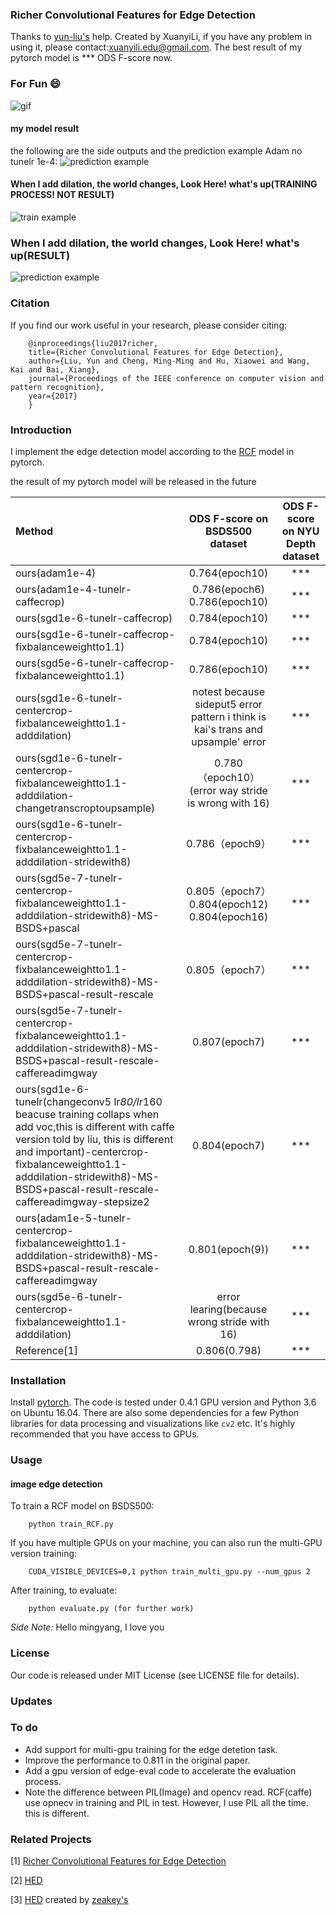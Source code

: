 ### Richer Convolutional Features for Edge Detection
Thanks to <a href="https://github.com/yun-liu">yun-liu's</a> help.
Created by XuanyiLi, if you have any problem in using it, please contact:xuanyili.edu@gmail.com.
The best result of my pytorch model is *** ODS F-score now.
### For Fun :smile:
![gif](https://github.com/meteorshowers/RCF-pytorch/blob/master/doc/titannic.gif)
#### my model result
the following are the side outputs and the prediction example
Adam no tunelr 1e-4:
![prediction example](https://github.com/meteorshowers/RCF-pytorch/blob/master/doc/326025.jpg)
#### When I add dilation, the world changes, Look Here! what's up(TRAINING PROCESS! NOT RESULT) 
![train example](https://github.com/meteorshowers/RCF-pytorch/blob/master/doc/iter-450.jpg)
### When I add dilation, the world changes, Look Here! what's up(RESULT) 
![prediction example](https://github.com/meteorshowers/RCF-pytorch/blob/master/doc/2018.jpg)
### Citation
If you find our work useful in your research, please consider citing:

        @inproceedings{liu2017richer,
        title={Richer Convolutional Features for Edge Detection},
        author={Liu, Yun and Cheng, Ming-Ming and Hu, Xiaowei and Wang, Kai and Bai, Xiang},
        journal={Proceedings of the IEEE conference on computer vision and pattern recognition},
        year={2017}
        }

### Introduction
I implement the edge detection model according to the <a href="https://github.com/yun-liu/rcf">RCF</a>  model in pytorch. 

the result of my pytorch model will be released in the future

| Method |ODS F-score on BSDS500 dataset |ODS F-score on NYU Depth dataset|
|:---|:---:|:---:|
|ours(adam1e-4)| 0.764(epoch10) | *** |
|ours(adam1e-4-tunelr-caffecrop)| 0.786(epoch6) 0.786(epoch10) | *** |
|ours(sgd1e-6-tunelr-caffecrop)| 0.784(epoch10) | *** |
|ours(sgd1e-6-tunelr-caffecrop-fixbalanceweightto1.1)| 0.784(epoch10) | *** |
|ours(sgd5e-6-tunelr-caffecrop-fixbalanceweightto1.1)| 0.786(epoch10) | *** |
|ours(sgd1e-6-tunelr-centercrop-fixbalanceweightto1.1-adddilation)| notest because sideput5 error pattern i think is kai's trans and upsample' error | *** |
|ours(sgd1e-6-tunelr-centercrop-fixbalanceweightto1.1-adddilation-changetranscroptoupsample)| 0.780（epoch10）(error way stride is wrong with 16) | *** |
|ours(sgd1e-6-tunelr-centercrop-fixbalanceweightto1.1-adddilation-stridewith8)| 0.786（epoch9）| *** |
|ours(sgd5e-7-tunelr-centercrop-fixbalanceweightto1.1-adddilation-stridewith8)-MS-BSDS+pascal| 0.805（epoch7）0.804(epoch12) 0.804(epoch16) | *** |
|ours(sgd5e-7-tunelr-centercrop-fixbalanceweightto1.1-adddilation-stridewith8)-MS-BSDS+pascal-result-rescale| 0.805（epoch7） | *** |
|ours(sgd5e-7-tunelr-centercrop-fixbalanceweightto1.1-adddilation-stridewith8)-MS-BSDS+pascal-result-rescale-caffereadimgway| 0.807(epoch7) | *** |
|ours(sgd1e-6-tunelr(changeconv5 lr*80/lr*160 beacuse training collaps when add voc,this is different with caffe version told by liu, this is different and important)-centercrop-fixbalanceweightto1.1-adddilation-stridewith8)-MS-BSDS+pascal-result-rescale-caffereadimgway-stepsize2| 0.804(epoch7) | *** |
|ours(adam1e-5-tunelr-centercrop-fixbalanceweightto1.1-adddilation-stridewith8)-MS-BSDS+pascal-result-rescale-caffereadimgway| 0.801(epoch(9)) | *** |
|ours(sgd5e-6-tunelr-centercrop-fixbalanceweightto1.1-adddilation)| error learing(because wrong stride with 16) | *** |
| Reference[1]| 0.806(0.798)  | ***  |


### Installation

Install <a href="https://pytorch.org/">pytorch</a>. The code is tested under 0.4.1 GPU version and Python 3.6  on Ubuntu 16.04. There are also some dependencies for a few Python libraries for data processing and visualizations like `cv2` etc. It's highly recommended that you have access to GPUs.

### Usage

#### image edge detection

To train a RCF model on BSDS500:

        python train_RCF.py

If you have multiple GPUs on your machine, you can also run the multi-GPU version training:

        CUDA_VISIBLE_DEVICES=0,1 python train_multi_gpu.py --num_gpus 2

After training, to evaluate:

        python evaluate.py (for further work)

<i>Side Note:</i>  Hello mingyang, I love you

### License
Our code is released under MIT License (see LICENSE file for details).

### Updates

### To do 
* Add support for multi-gpu training for the edge detetion task.
* Improve the performance to 0.811 in the original paper.
* Add a gpu version of edge-eval code to accelerate the evaluation process.
* Note the difference between PIL(Image) and opencv read. RCF(caffe) use opnecv in training and PIL in test.
However, I use PIL all the time. this is different.

### Related Projects
[1] <a href="https://github.com/yun-liu/rcf">Richer Convolutional Features for Edge Detection</a> 

[2] <a href="https://github.com/s9xie/hed">HED</a> 

[3] <a href="https://github.com/zeakey/hed">HED</a> created by <a href="https://github.com/zeakey">zeakey's</a>
